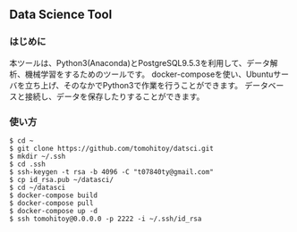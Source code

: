 ## Data Science Tool

### はじめに
本ツールは、Python3(Anaconda)とPostgreSQL9.5.3を利用して、データ解析、機械学習をするためのツールです。
docker-composeを使い、Ubuntuサーバを立ち上げ、そのなかでPython3で作業を行うことができます。
データベースと接続し、データを保存したりすることができます。

### 使い方
```
$ cd ~
$ git clone https://github.com/tomohitoy/datsci.git
$ mkdir ~/.ssh
$ cd .ssh
$ ssh-keygen -t rsa -b 4096 -C "t07840ty@gmail.com"
$ cp id_rsa.pub ~/datasci/
$ cd ~/datasci
$ docker-compose build
$ docker-compose pull
$ docker-compose up -d
$ ssh tomohitoy@0.0.0.0 -p 2222 -i ~/.ssh/id_rsa
```

